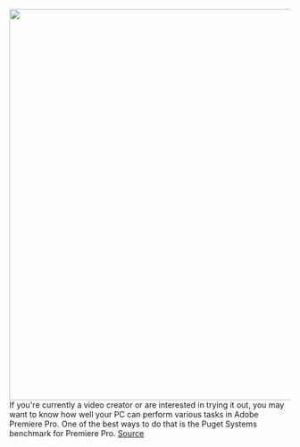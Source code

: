 <img src='https://cdn.vox-cdn.com/thumbor/UNYj7Gk-pAlxxichY7K0IX_fFtw=/0x0:2065x1428/1200x800/filters:focal(868x549:1198x879)/cdn.vox-cdn.com/uploads/chorus_image/image/70722196/puget_3.0.png' width='700px' /><br/>
If you're currently a video creator or are interested in trying it out, you may want to know how well your PC can perform various tasks in Adobe Premiere Pro. One of the best ways to do that is the Puget Systems benchmark for Premiere Pro.
<a href='https://www.theverge.com/23013592/puget-systems-benchmark-premiere-pro-how-to'> Source <a/>
